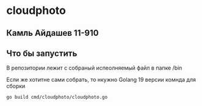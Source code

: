 # cloudphoto

## Камль Айдашев 11-910

## Что бы запустить
В репозитории лежит с собраный испеолняемый файл в папке /bin

Если же хотитне сами собрать, то нкужно Golang 19 версии 
комнда для сборки
```
go build cmd/cloudphoto/cloudphoto.go

```
